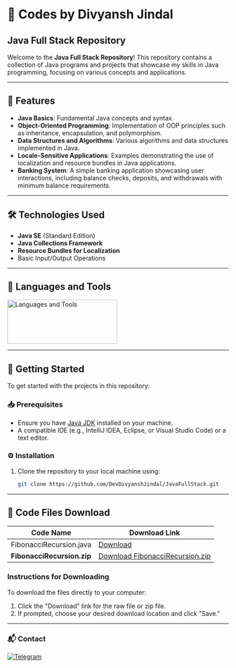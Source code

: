 # 🌟 Codes by Divyansh Jindal

## Java Full Stack Repository

Welcome to the **Java Full Stack Repository**! This repository contains a collection of Java programs and projects that showcase my skills in Java programming, focusing on various concepts and applications.

---

## 🚀 Features

- **Java Basics**: Fundamental Java concepts and syntax.
- **Object-Oriented Programming**: Implementation of OOP principles such as inheritance, encapsulation, and polymorphism.
- **Data Structures and Algorithms**: Various algorithms and data structures implemented in Java.
- **Locale-Sensitive Applications**: Examples demonstrating the use of localization and resource bundles in Java applications.
- **Banking System**: A simple banking application showcasing user interactions, including balance checks, deposits, and withdrawals with minimum balance requirements.

---

## 🛠 Technologies Used

- **Java SE** (Standard Edition)
- **Java Collections Framework**
- **Resource Bundles for Localization**
- Basic Input/Output Operations

---

## 🔧 Languages and Tools

<p align="left">
<a href="https://github.com/DevDivyanshJindal">
<img src="https://skillicons.dev/icons?i=java,vscode,replit,github" alt="Languages and Tools" width="250" height="100">
</a>
</p>

---

## 🏁 Getting Started

To get started with the projects in this repository:

### 📥 Prerequisites

- Ensure you have [Java JDK](https://www.oracle.com/java/technologies/javase-jdk11-downloads.html) installed on your machine.
- A compatible IDE (e.g., IntelliJ IDEA, Eclipse, or Visual Studio Code) or a text editor.

### ⚙️ Installation

1. Clone the repository to your local machine using:
    ```bash
    git clone https://github.com/DevDivyanshJindal/JavaFullStack.git
    ```

---

## 📂 Code Files Download

| Code Name                | Download Link                                                                 |
|--------------------------|-------------------------------------------------------------------------------|
| FibonacciRecursion.java  | [Download](https://raw.githubusercontent.com/DevDivyanshJindal/JavaFullStack/main/FibonacciRecursion.java) |
| **FibonacciRecursion.zip**| [Download FibonacciRecursion.zip](https://github.com/DevDivyanshJindal/JavaFullStack/raw/main/FibonacciRecursion.zip) |

### Instructions for Downloading
To download the files directly to your computer:
1. Click the "Download" link for the raw file or zip file.
2. If prompted, choose your desired download location and click "Save."


---
### 📬 Contact

<a href="https://t.me/DevDivyansh"><img alt="Telegram" title="telegram" src="https://img.shields.io/badge/-Telegram-229ED9?style=for-the-badge&logo=Telegram&logoColor=white"/></a>
